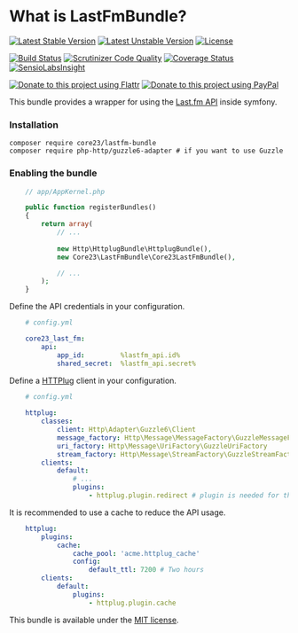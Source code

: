 What is LastFmBundle?
=============================
[![Latest Stable Version](https://poser.pugx.org/core23/lastfm-bundle/v/stable)](https://packagist.org/packages/core23/lastfm-bundle)
[![Latest Unstable Version](https://poser.pugx.org/core23/lastfm-bundle/v/unstable)](https://packagist.org/packages/core23/lastfm-bundle)
[![License](https://poser.pugx.org/core23/lastfm-bundle/license)](https://packagist.org/packages/core23/lastfm-bundle)

[![Build Status](https://travis-ci.org/core23/LastFmBundle.svg)](https://travis-ci.org/core23/LastFmBundle)
[![Scrutinizer Code Quality](https://scrutinizer-ci.com/g/core23/LastFmBundle/badges/quality-score.png?b=master)](https://scrutinizer-ci.com/g/core23/LastFmBundle)
[![Coverage Status](https://coveralls.io/repos/core23/LastFmBundle/badge.svg)](https://coveralls.io/r/core23/LastFmBundle)
[![SensioLabsInsight](https://insight.sensiolabs.com/projects/a1a7ce1f-7508-4022-a5ff-323ce044fff3/mini.png)](https://insight.sensiolabs.com/projects/a1a7ce1f-7508-4022-a5ff-323ce044fff3)

[![Donate to this project using Flattr](https://img.shields.io/badge/flattr-donate-yellow.svg)](https://flattr.com/profile/core23)
[![Donate to this project using PayPal](https://img.shields.io/badge/paypal-donate-yellow.svg)](https://paypal.me/gripp)

This bundle provides a wrapper for using the [Last.fm API] inside symfony.

### Installation

```
composer require core23/lastfm-bundle
composer require php-http/guzzle6-adapter # if you want to use Guzzle
```

### Enabling the bundle

```php
    // app/AppKernel.php

    public function registerBundles()
    {
        return array(
            // ...
            
            new Http\HttplugBundle\HttplugBundle(),
            new Core23\LastFmBundle\Core23LastFmBundle(),

            // ...
        );
    }
```

Define the API credentials in your configuration.

```yml
    # config.yml

    core23_last_fm:
        api:
            app_id:         %lastfm_api.id%
            shared_secret:  %lastfm_api.secret%
```

Define a [HTTPlug] client in your configuration.

```yml
    # config.yml
    
    httplug:
        classes:
            client: Http\Adapter\Guzzle6\Client
            message_factory: Http\Message\MessageFactory\GuzzleMessageFactory
            uri_factory: Http\Message\UriFactory\GuzzleUriFactory
            stream_factory: Http\Message\StreamFactory\GuzzleStreamFactory
        clients:
            default:
                # ...
                plugins:
                    - httplug.plugin.redirect # plugin is needed for the webcrawler
```

It is recommended to use a cache to reduce the API usage.

```yml
    httplug:
        plugins:
            cache:
                cache_pool: 'acme.httplug_cache'
                config:
                    default_ttl: 7200 # Two hours
        clients:
            default:
                plugins:
                    - httplug.plugin.cache
```

This bundle is available under the [MIT license](LICENSE.md).

[HTTPlug]: http://docs.php-http.org/en/latest/index.html
[Last.fm API]: http://www.last.fm/api
